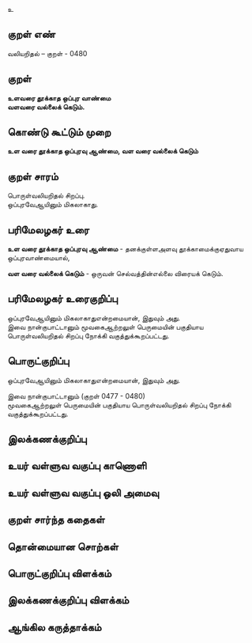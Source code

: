 உ

## குறள் எண் 

வலியறிதல்  – குறள் - 0480  

## குறள் 

**உளவரை தூக்காத ஒப்புர வாண்மை  
வளவரை வல்லைக் கெடும்.**

## கொண்டு கூட்டும் முறை

**உள வரை தூக்காத ஒப்புரவு ஆண்மை, வள வரை வல்லைக் கெடும்**  

## குறள் சாரம் 

பொருள்வலியறிதல் சிறப்பு.  
ஒப்புரவேஆயினும் மிகலாகாது.

## பரிமேலழகர் உரை

**உள வரை தூக்காத ஒப்புரவு ஆண்மை** - தனக்குள்ளஅளவு தூக்காமைக்குஏதுவாய ஒப்புரவாண்மையால்,  

**வள வரை வல்லைக் கெடும்** - ஒருவன் செல்வத்தின்எல்லை விரையக் கெடும். 

## பரிமேலழகர் உரைகுறிப்பு   

ஒப்புரவேஆயினும் மிகலாகாதுஎன்றமையான், இதுவும் அது.  
இவை நான்குபாட்டானும் மூவகைஆற்றலுள் பெருமையின் பகுதியாய பொருள்வலியறிதல் சிறப்பு நோக்கி வகுத்துக்கூறப்பட்டது.     

## பொருட்குறிப்பு 

ஒப்புரவேஆயினும் மிகலாகாதுஎன்றமையான், இதுவும் அது.  

இவை நான்குபாட்டானும் (குறள் 0477 - 0480)  
மூவகைஆற்றலுள் பெருமையின் பகுதியாய பொருள்வலியறிதல் சிறப்பு நோக்கி வகுத்துக்கூறப்பட்டது.   

## இலக்கணக்குறிப்பு  


## உயர் வள்ளுவ வகுப்பு காணொளி


## உயர் வள்ளுவ வகுப்பு ஒலி அமைவு 

 
## குறள் சார்ந்த கதைகள் 


## தொன்மையான சொற்கள்


## பொருட்குறிப்பு விளக்கம்


## இலக்கணக்குறிப்பு விளக்கம்


## ஆங்கில கருத்தாக்கம் 


